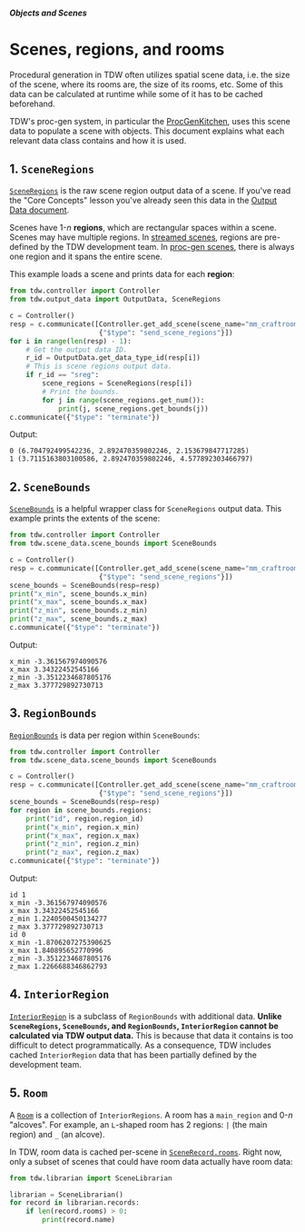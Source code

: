 ##### Objects and Scenes

# Scenes, regions, and rooms

Procedural generation in TDW often utilizes spatial scene data, i.e. the size of the scene, where its rooms are, the size of its rooms, etc. Some of this data can be calculated at runtime while some of it has to be cached beforehand.

TDW's proc-gen system, in particular the [ProcGenKitchen](proc_gen_kitchen.md), uses this scene data to populate a scene with objects. This document explains what each relevant data class contains and how it is used.

## 1. `SceneRegions`

[`SceneRegions`](../../api/output_data.md) is the raw scene region output data of a scene. If you've read the "Core Concepts" lesson you've already seen this data in the [Output Data document](../core_concepts/output_data.md). 

Scenes have 1-*n* **regions**, which are rectangular spaces within a scene. Scenes may have multiple regions. In [streamed scenes](../core_concepts/scenes.md), regions are pre-defined by the TDW development team. In [proc-gen scenes](proc_gen_room.md), there is always one region and it spans the entire scene.

This example loads a scene and prints data for each **region**:

```python
from tdw.controller import Controller
from tdw.output_data import OutputData, SceneRegions

c = Controller()
resp = c.communicate([Controller.get_add_scene(scene_name="mm_craftroom_4a"),
                      {"$type": "send_scene_regions"}])
for i in range(len(resp) - 1):
    # Get the output data ID.
    r_id = OutputData.get_data_type_id(resp[i])
    # This is scene regions output data.
    if r_id == "sreg":
        scene_regions = SceneRegions(resp[i])
        # Print the bounds.
        for j in range(scene_regions.get_num()):
            print(j, scene_regions.get_bounds(j))
c.communicate({"$type": "terminate"})
```

Output:

```
0 (6.704792499542236, 2.892470359802246, 2.153679847717285)
1 (3.7115163803100586, 2.892470359802246, 4.577892303466797)
```

## 2. `SceneBounds`

[`SceneBounds`](../../python/scene_data/scene_bounds.md) is a helpful wrapper class for `SceneRegions` output data. This example prints the extents of the scene:

```python
from tdw.controller import Controller
from tdw.scene_data.scene_bounds import SceneBounds

c = Controller()
resp = c.communicate([Controller.get_add_scene(scene_name="mm_craftroom_4a"),
                      {"$type": "send_scene_regions"}])
scene_bounds = SceneBounds(resp=resp)
print("x_min", scene_bounds.x_min)
print("x_max", scene_bounds.x_max)
print("z_min", scene_bounds.z_min)
print("z_max", scene_bounds.z_max)
c.communicate({"$type": "terminate"})
```

Output:

```
x_min -3.361567974090576
x_max 3.34322452545166
z_min -3.3512234687805176
z_max 3.377729892730713
```

## 3. `RegionBounds`

[`RegionBounds`](../../python/scene_data/region_bounds.md) is data per region within `SceneBounds`:

```python
from tdw.controller import Controller
from tdw.scene_data.scene_bounds import SceneBounds

c = Controller()
resp = c.communicate([Controller.get_add_scene(scene_name="mm_craftroom_4a"),
                      {"$type": "send_scene_regions"}])
scene_bounds = SceneBounds(resp=resp)
for region in scene_bounds.regions:
    print("id", region.region_id)
    print("x_min", region.x_min)
    print("x_max", region.x_max)
    print("z_min", region.z_min)
    print("z_max", region.z_max)
c.communicate({"$type": "terminate"})
```

Output:

```
id 1
x_min -3.361567974090576
x_max 3.34322452545166
z_min 1.2240500450134277
z_max 3.377729892730713
id 0
x_min -1.8706207275390625
x_max 1.840895652770996
z_min -3.3512234687805176
z_max 1.2266688346862793
```

## 4. `InteriorRegion`

[`InteriorRegion`](../../python/scene_data/interior_region.md) is a subclass of `RegionBounds` with additional data. **Unlike `SceneRegions`, `SceneBounds`, and `RegionBounds`, `InteriorRegion` cannot be calculated via TDW output data.** This is because that data it contains is too difficult to detect programmatically. As a consequence, TDW includes cached `InteriorRegion` data that has been partially defined by the development team.

## 5. `Room`

A [`Room`](../../scene_data/room.md) is a collection of `InteriorRegions`. A room has a `main_region` and 0-*n* "alcoves". For example, an `L`-shaped room has 2 regions: `|` (the main region) and `_` (an alcove).

In TDW, room data is cached per-scene in [`SceneRecord.rooms`](../../python/librarian/scene_librarian.md). Right now, only a subset of scenes that could have room data actually have room data:

```python
from tdw.librarian import SceneLibrarian

librarian = SceneLibrarian()
for record in librarian.records:
    if len(record.rooms) > 0:
        print(record.name)
```

